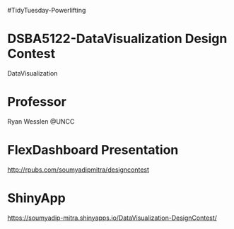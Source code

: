 #TidyTuesday-Powerlifting
# DSBA5122-DataVisualization Design Contest
DataVisualization

# Professor
Ryan Wesslen @UNCC

# FlexDashboard Presentation
http://rpubs.com/soumyadipmitra/designcontest

# ShinyApp
https://soumyadip-mitra.shinyapps.io/DataVisualization-DesignContest/
